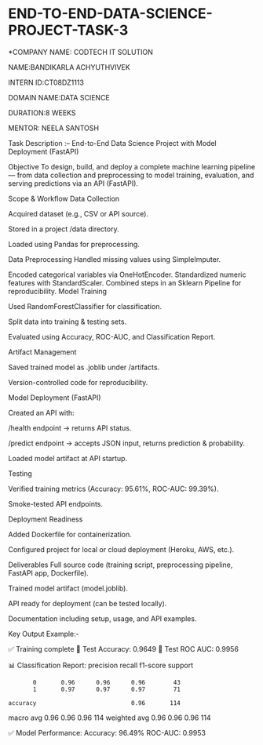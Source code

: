 # END-TO-END-DATA-SCIENCE-PROJECT-TASK-3

*COMPANY NAME: CODTECH IT SOLUTION

NAME:BANDIKARLA ACHYUTHVIVEK

INTERN ID:CT08DZ1113

DOMAIN NAME:DATA SCIENCE

DURATION:8 WEEKS

MENTOR: NEELA SANTOSH

Task Description :– End-to-End Data Science Project with Model Deployment (FastAPI)

Objective
To design, build, and deploy a complete machine learning pipeline — from data collection and preprocessing to model training, evaluation, and serving predictions via an API (FastAPI).

Scope & Workflow
Data Collection

Acquired dataset (e.g., CSV or API source).

Stored in a project /data directory.

Loaded using Pandas for preprocessing.

Data Preprocessing
Handled missing values using SimpleImputer.

Encoded categorical variables via OneHotEncoder.
Standardized numeric features with StandardScaler.
Combined steps in an Sklearn Pipeline for reproducibility.
Model Training

Used RandomForestClassifier for classification.

Split data into training & testing sets.

Evaluated using Accuracy, ROC-AUC, and Classification Report.

Artifact Management

Saved trained model as .joblib under /artifacts.

Version-controlled code for reproducibility.

Model Deployment (FastAPI)

Created an API with:

/health endpoint → returns API status.

/predict endpoint → accepts JSON input, returns prediction & probability.

Loaded model artifact at API startup.

Testing

Verified training metrics (Accuracy: 95.61%, ROC-AUC: 99.39%).

Smoke-tested API endpoints.

Deployment Readiness

Added Dockerfile for containerization.

Configured project for local or cloud deployment (Heroku, AWS, etc.).

Deliverables
Full source code (training script, preprocessing pipeline, FastAPI app, Dockerfile).

Trained model artifact (model.joblib).

API ready for deployment (can be tested locally).

Documentation including setup, usage, and API examples.

Key Output Example:-

✅ Training complete
🎯 Test Accuracy: 0.9649
🧠 Test ROC AUC: 0.9956

📊 Classification Report:
               precision    recall  f1-score   support

           0       0.96      0.96      0.96        43
           1       0.97      0.97      0.97        71

    accuracy                           0.96       114
   macro avg       0.96      0.96      0.96       114
weighted avg       0.96      0.96      0.96       114


✅ Model Performance:
Accuracy: 96.49%
ROC-AUC: 0.9953


















